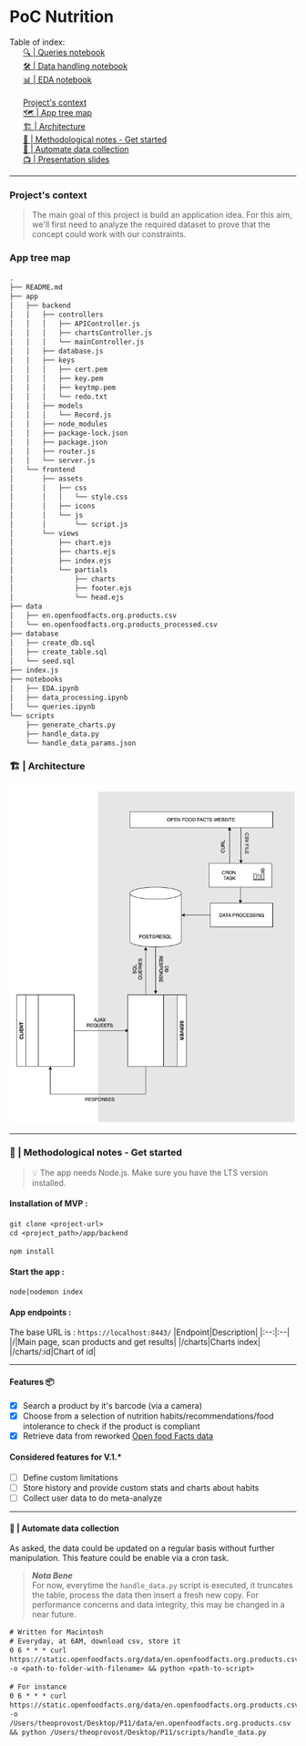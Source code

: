 # PoC Nutrition

Table of index: <br>
&nbsp;&nbsp;&nbsp;&nbsp;&nbsp;&nbsp;[🔍 | Queries notebook](https://github.com/theoprovost/poc_nutrition/blob/Th%C3%A9o/notebooks/queries.ipynb) <br>
&nbsp;&nbsp;&nbsp;&nbsp;&nbsp;&nbsp;[🛠 | Data handling notebook](https://github.com/theoprovost/poc_nutrition/blob/Th%C3%A9o/notebooks/data_processing.ipynb) <br>
&nbsp;&nbsp;&nbsp;&nbsp;&nbsp;&nbsp;[📊 | EDA notebook](https://github.com/theoprovost/poc_nutrition/blob/Th%C3%A9o/notebooks/EDA.ipynb) <br><br>
&nbsp;&nbsp;&nbsp;&nbsp;&nbsp;&nbsp;[Project's context](#project) <br>
&nbsp;&nbsp;&nbsp;&nbsp;&nbsp;&nbsp;[🗺 | App tree map](#map) <br>
&nbsp;&nbsp;&nbsp;&nbsp;&nbsp;&nbsp;[🏗 | Architecture](#arch) <br>
&nbsp;&nbsp;&nbsp;&nbsp;&nbsp;&nbsp;[📖 | Methodological notes - Get started](#get_started) <br>
&nbsp;&nbsp;&nbsp;&nbsp;&nbsp;&nbsp;[🔁 | Automate data collection](#auto) <br>
&nbsp;&nbsp;&nbsp;&nbsp;&nbsp;&nbsp;[📺 | Presentation slides](https://slides.com/theoprvt/poc-nutrition/fullscreen) <br>

----
### Project's context <a name='project'></a>

> The main goal of this project is build an application idea. For this aim, we'll first need to analyze the required dataset to prove that the concept could work with our constraints.

### App tree map <a name='map'></a>
```shell
.
├── README.md
├── app
│   ├── backend
│   │   ├── controllers
│   │   │   ├── APIController.js
│   │   │   ├── chartsController.js
│   │   │   └── mainController.js
│   │   ├── database.js
│   │   ├── keys
│   │   │   ├── cert.pem
│   │   │   ├── key.pem
│   │   │   ├── keytmp.pem
│   │   │   └── redo.txt
│   │   ├── models
│   │   │   └── Record.js
│   │   ├── node_modules
│   │   ├── package-lock.json
│   │   ├── package.json
│   │   ├── router.js
│   │   └── server.js
│   └── frontend
│       ├── assets
│       │   ├── css
│       │   │   └── style.css
│       │   ├── icons
│       │   └── js
│       │       └── script.js
│       └── views
│           ├── chart.ejs
│           ├── charts.ejs
│           ├── index.ejs
│           └── partials
│               ├── charts
│               ├── footer.ejs
│               └── head.ejs
├── data
│   ├── en.openfoodfacts.org.products.csv
│   └── en.openfoodfacts.org.products_processed.csv
├── database
│   ├── create_db.sql
│   ├── create_table.sql
│   └── seed.sql
├── index.js
├── notebooks
│   ├── EDA.ipynb
│   ├── data_processing.ipynb
│   └── queries.ipynb
└── scripts
    ├── generate_charts.py
    ├── handle_data.py
    └── handle_data_params.json
```

### 🏗 | Architecture <a name='arch'></a>
<img src='./ressources/architecture.png'>

------
### 📖 | Methodological notes - Get started <a name='get_started'></a>

> 💡 The app needs Node.js. Make sure you have the LTS version installed.

#### Installation of MVP :
```shell
git clone <project-url>
cd <project_path>/app/backend

npm install
```
#### Start the app :
```shell
node|nodemon index
```

#### App endpoints :
The base URL is : `https://localhost:8443/`
|Endpoint|Description|
|:--:|:--|
|/|Main page, scan products and get results|
|/charts|Charts index|
|/charts/:id|Chart of id|

----
#### Features 📦
- [x] Search a product by it's barcode (via a camera)
- [x] Choose from a selection of nutrition habits/recommendations/food intolerance to check if the product is compliant
- [x] Retrieve data from reworked [Open food Facts data](https://fr.openfoodfacts.org/)

#### Considered features for V.1.*
- [ ] Define custom limitations
- [ ] Store history and provide custom stats and charts about habits
- [ ] Collect user data to do meta-analyze

----
#### 🔁 | Automate data collection <a name='auto'></a>

As asked, the data could be updated on a regular basis without further manipulation. This feature could be enable via a cron task.

> ***Nota Bene*** <br>
> For now, everytime the `handle_data.py` script is executed, it truncates the table, process the data then insert a fresh new copy. For performance concerns and data integrity, this may be changed in a near future.

```shell
# Written for Macintosh
# Everyday, at 6AM, download csv, store it
0 6 * * * curl https://static.openfoodfacts.org/data/en.openfoodfacts.org.products.csv -o <path-to-folder-with-filename> && python <path-to-script>

# For instance
0 6 * * * curl https://static.openfoodfacts.org/data/en.openfoodfacts.org.products.csv -o /Users/theoprovost/Desktop/P11/data/en.openfoodfacts.org.products.csv  && python /Users/theoprovost/Desktop/P11/scripts/handle_data.py
```